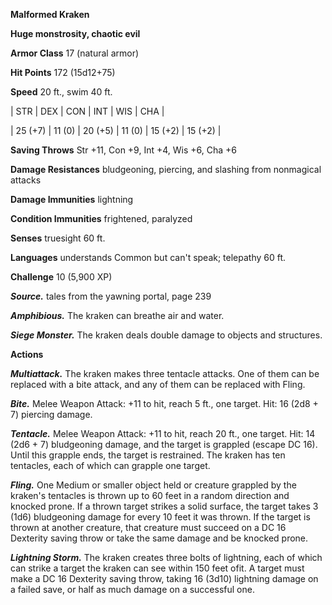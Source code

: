 **Malformed Kraken**

**Huge monstrosity, chaotic evil**

**Armor Class** 17 (natural armor)

**Hit Points** 172 (15d12+75)

**Speed** 20 ft., swim 40 ft.

|   STR   |   DEX   |   CON   |   INT   |   WIS   |   CHA   |
  
| 25 (+7) | 11 (0) | 20 (+5) | 11 (0) | 15 (+2) | 15 (+2) |

**Saving Throws** Str +11, Con +9, Int +4, Wis +6, Cha +6

**Damage Resistances** bludgeoning, piercing, and slashing from nonmagical attacks

**Damage Immunities** lightning

**Condition Immunities** frightened, paralyzed

**Senses** truesight 60 ft.

**Languages** understands Common but can't speak; telepathy 60 ft.

**Challenge** 10 (5,900 XP)

***Source.*** tales from the yawning portal,  page 239

***Amphibious.*** The kraken can breathe air and water.

***Siege Monster.*** The kraken deals double damage to objects and structures.

**Actions**

***Multiattack.*** The kraken makes three tentacle attacks. One of them can be replaced with a bite attack, and any of them can be replaced with Fling.

***Bite.*** Melee Weapon Attack: +11 to hit, reach 5 ft., one target. Hit: 16 (2d8 + 7) piercing damage.

***Tentacle.*** Melee Weapon Attack: +11 to hit, reach 20 ft., one target. Hit: 14 (2d6 + 7) bludgeoning damage, and the target is grappled (escape DC 16). Until this grapple ends, the target is restrained. The kraken has ten tentacles, each of which can grapple one target.

***Fling.*** One Medium or smaller object held or creature grappled by the kraken's tentacles is thrown up to 60 feet in a random direction and knocked prone. If a thrown target strikes a solid surface, the target takes 3 (1d6) bludgeoning damage for every 10 feet it was thrown. If the target is thrown at another creature, that creature must succeed on a DC 16 Dexterity saving throw or take the same damage and be knocked prone.

***Lightning Storm.*** The kraken creates three bolts of lightning, each of which can strike a target the kraken can see within 150 feet ofit. A target must make a DC 16 Dexterity saving throw, taking 16 (3d10) lightning damage on a failed save, or half as much damage on a successful one.

